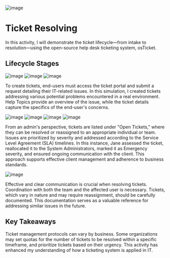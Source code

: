 ![image](https://github.com/user-attachments/assets/e44fca60-95a2-4155-8cd6-a209d3d95466)

<h1>Ticket Resolving</h1>
In this activity, I will demonstrate the ticket lifecycle—from intake to resolution—using the open-source help desk ticketing system, osTicket.

<h2>Lifecycle Stages</h2>

![image](https://github.com/user-attachments/assets/c688d85b-5dc6-445d-ac24-c057468b7b73)
![image](https://github.com/user-attachments/assets/a11087d2-ac1b-480c-b559-b2910bfbccbc)
![image](https://github.com/user-attachments/assets/7fbdbd17-dbfd-4e51-9b19-b06c28aa7d43)

<p>
To create tickets, end-users must access the ticket portal and submit a request detailing their IT-related issues. In this simulation, I created tickets addressing various potential problems encountered in a real environment. Help Topics provide an overview of the issue, while the ticket details capture the specifics of the end-user's concerns.
</p>

![image](https://github.com/user-attachments/assets/fc3763e3-0600-4810-8937-7ff610e56f62)
![image](https://github.com/user-attachments/assets/d9c1de28-5eb9-4d43-af6b-ec31d7f368bc)
![image](https://github.com/user-attachments/assets/bbcdc01f-b4ee-42c8-96b0-fa3c0a7cca4d)
![image](https://github.com/user-attachments/assets/6bb6b7ec-6e95-406c-b0f1-9f7e6d5459de)

<p>
From an admin's perspective, tickets are listed under "Open Tickets," where they can be resolved or reassigned to an appropriate individual or team. Issues are prioritized by severity and addressed according to the Service Level Agreement (SLA) timelines. In this instance, Jane assessed the ticket, reallocated it to the System Administrators, marked it as Emergency severity, and ensured ongoing communication with the client. This approach supports effective client management and adherence to business standards. 
</p>

![image](https://github.com/user-attachments/assets/01177de1-cb0d-4934-872a-61c7a39c0937)

<p>
Effective and clear communication is crucial when resolving tickets. Coordination with both the team and the affected user is necessary. Tickets, which vary in nature and may require reassignment, should be carefully documented. This documentation serves as a valuable reference for addressing similar issues in the future. 
</p>

<h2>Key Takeaways</h2>
Ticket management protocols can vary by business. Some organizations may set quotas for the number of tickets to be resolved within a specific timeframe, and prioritize tickets based on their urgency. This activity has enhanced my understanding of how a ticketing system is applied in IT.
